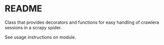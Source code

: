# README

Class that provides decorators and functions for easy handling of crawlera sessions in a scrapy spider.

See usage instructions on module.
